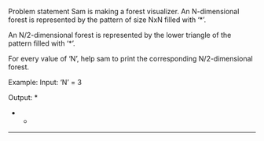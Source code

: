 Problem statement
Sam is making a forest visualizer. An N-dimensional forest is represented by the pattern of size NxN filled with ‘*’.

An N/2-dimensional forest is represented by the lower triangle of the pattern filled with ‘*’.

For every value of ‘N’, help sam to print the corresponding N/2-dimensional forest.

Example:
Input:  ‘N’ = 3

Output: 
* 
* *
* * *
